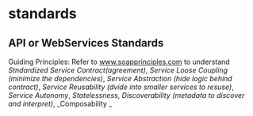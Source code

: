 # standards

## API or WebServices Standards
  Guiding Principles:  Refer to www.soapprinciples.com to understand  _Stndardized Service Contract(agreement)_, _Service Loose Coupling (minimize the dependencies)_, _Service Abstraction (hide logic behind contract)_, _Service Reusability (dvide into smaller services to resuse)_, _Service Autonomy_, _Statelessness_, _Discoverability (metadata to discover and interpret)_, _Composability _
